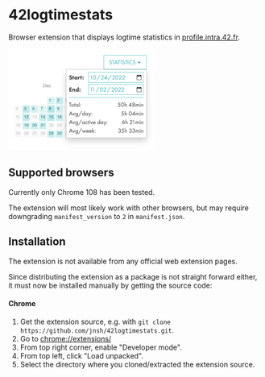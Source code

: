 # 42logtimestats

Browser extension that displays logtime statistics in [profile.intra.42.fr](https://profile.intra.42.fr).

![A screenshot of the extension](https://raw.githubusercontent.com/jnsh/42logtimestats/main/screenshot.png)

## Supported browsers

Currently only Chrome 108 has been tested.

The extension will most likely work with other browsers, but may require downgrading `manifest_version` to `2` in `manifest.json`.

## Installation

The extension is not available from any official web extension pages.

Since distributing the extension as a package is not straight forward either, it must now be installed manually by getting the source code:

#### Chrome
1. Get the extension source, e.g. with `git clone https://github.com/jnsh/42logtimestats.git`.
2. Go to [chrome://extensions/](about://extensions)
3. From top right corner, enable "Developer mode".
4. From top left, click "Load unpacked".
5. Select the directory where you cloned/extracted the extension source.
